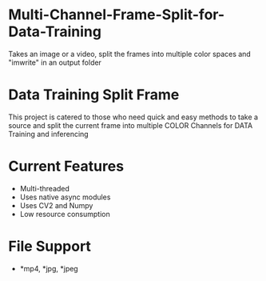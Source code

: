 # Multi-Channel-Frame-Split-for-Data-Training
Takes an image or a video, split the frames into multiple color spaces and "imwrite" in an output folder

# Data Training Split Frame
This project is catered to those who need quick and easy methods to take a source and split the current frame into multiple COLOR Channels for DATA Training and inferencing

# Current Features
- Multi-threaded
- Uses native async modules
- Uses CV2 and Numpy
- Low resource consumption

# File Support

- *mp4, *jpg, *jpeg

